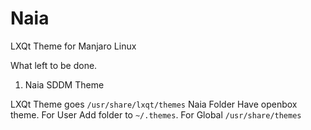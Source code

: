 # Naia

LXQt Theme for Manjaro Linux

What left to be done.

1. Naia SDDM Theme

LXQt Theme goes `/usr/share/lxqt/themes`
Naia Folder Have openbox theme. For User Add folder to `~/.themes`. For Global `/usr/share/themes`